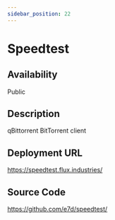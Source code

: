 ```yaml
---
sidebar_position: 22
---
```


# Speedtest

## Availability
Public

## Description
qBittorrent BitTorrent client

## Deployment URL
https://speedtest.flux.industries/

## Source Code
https://github.com/e7d/speedtest/